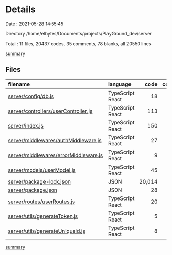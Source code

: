 # Details

Date : 2021-05-28 14:55:45

Directory /home/elbytes/Documents/projects/PlayGround_dev/server

Total : 11 files,  20437 codes, 35 comments, 78 blanks, all 20550 lines

[summary](results.md)

## Files
| filename | language | code | comment | blank | total |
| :--- | :--- | ---: | ---: | ---: | ---: |
| [server/config/db.js](/server/config/db.js) | TypeScript React | 18 | 0 | 4 | 22 |
| [server/controllers/userController.js](/server/controllers/userController.js) | TypeScript React | 113 | 18 | 16 | 147 |
| [server/index.js](/server/index.js) | TypeScript React | 150 | 9 | 31 | 190 |
| [server/middlewares/authMiddleware.js](/server/middlewares/authMiddleware.js) | TypeScript React | 27 | 0 | 4 | 31 |
| [server/middlewares/errorMiddleware.js](/server/middlewares/errorMiddleware.js) | TypeScript React | 9 | 5 | 3 | 17 |
| [server/models/userModel.js](/server/models/userModel.js) | TypeScript React | 45 | 3 | 8 | 56 |
| [server/package-lock.json](/server/package-lock.json) | JSON | 20,014 | 0 | 1 | 20,015 |
| [server/package.json](/server/package.json) | JSON | 28 | 0 | 1 | 29 |
| [server/routes/userRoutes.js](/server/routes/userRoutes.js) | TypeScript React | 20 | 0 | 3 | 23 |
| [server/utils/generateToken.js](/server/utils/generateToken.js) | TypeScript React | 5 | 0 | 3 | 8 |
| [server/utils/generateUniqueId.js](/server/utils/generateUniqueId.js) | TypeScript React | 8 | 0 | 4 | 12 |

[summary](results.md)